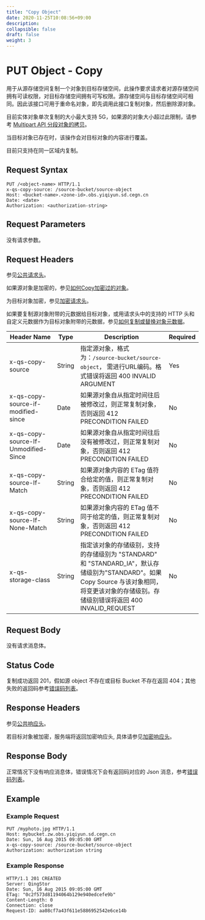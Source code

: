 ```yaml
---
title: "Copy Object"
date: 2020-11-25T10:08:56+09:00
description:
collapsible: false
draft: false
weight: 3
---
```


# PUT Object - Copy

用于从源存储空间复制一个对象到目标存储空间，此操作要求请求者对源存储空间拥有可读权限，对目标存储空间拥有可写权限。源存储空间与目标存储空间可相同。因此该接口可用于重命名对象，即先调用此接口复制对象，然后删除源对象。

目前实体对象单次复制的大小最大支持 5G，如果源的对象大小超过此限制，请参考 [Multipart API 分段对象的拷贝](../multipart/)。

当目标对象已存在时，该操作会对目标对象的内容进行覆盖。

目前只支持在同一区域内复制。

## Request Syntax

```http
PUT /<object-name> HTTP/1.1
x-qs-copy-source: /source-bucket/source-object
Host: <bucket-name>.<zone-id>.obs.yiqiyun.sd.cegn.cn
Date: <date>
Authorization: <authorization-string>
```

## Request Parameters

没有请求参数。

## Request Headers

参见[公共请求头](../../common_header/)。

如果源对象是加密的，参见[如何Copy加密过的对象](../../common/encryption/#如何copy加密过的对象)。

为目标对象加密，参见[加密请求头](../../common/encryption/#加密请求头)。

如果要复制源对象附带的元数据给目标对象，或用请求头中的支持的 HTTP 头和自定义元数据作为目标对象附带的元数据，参见[如何复制或替换对象元数据](../../metadata/#如何复制或替换对象元数据)。

| Header Name | Type | Description | Required |
| --- | --- | --- | --- |
| x-qs-copy-source | String | 指定源对象，格式为：`/source-bucket/source-object`， 需进行URL编码。格式错误将返回 400 INVALID ARGUMENT | Yes |
| x-qs-copy-source-if-modified-since | Date | 如果源对象自从指定时间往后被修改过，则正常复制对象，否则返回 412 PRECONDITION FAILED | No |
| x-qs-copy-source-If-Unmodified-Since | Date | 如果源对象自从指定时间往后没有被修改过，则正常复制对象，否则返回 412 PRECONDITION FAILED | No |
| x-qs-copy-source-If-Match | String | 如果源对象内容的 ETag 值符合给定的值，则正常复制对象，否则返回 412 PRECONDITION FAILED | No |
| x-qs-copy-source-If-None-Match | String | 如果源对象内容的 ETag 值不同于给定的值，则正常复制对象，否则返回 412 PRECONDITION FAILED | No |
| x-qs-storage-class | String | 指定该对象的存储级别，支持的存储级别为 "STANDARD" 和 "STANDARD_IA"，默认存储级别为"STANDARD"。如果 Copy Source 与该对象相同，将变更该对象的存储级别。存储级别错误将返回 400 INVALID_REQUEST | No |

## Request Body

没有请求消息体。

## Status Code

复制成功返回 201，假如源 object 不存在或目标 Bucket 不存在返回 404；其他失败的返回码参考[错误码列表](../../error_code/)。

## Response Headers

参见[公共响应头](../../common_header/#响应头字段)。

若目标对象被加密，服务端将返回加密响应头, 具体请参见[加密响应头](../../common/encryption/#加密响应头)。

## Response Body

正常情况下没有响应消息体，错误情况下会有返回码对应的 Json 消息，参考[错误码列表](../../error_code/)。

## Example

### Example Request

```http
PUT /myphoto.jpg HTTP/1.1
Host: mybucket.zw.obs.yiqiyun.sd.cegn.cn
Date: Sun, 16 Aug 2015 09:05:00 GMT
x-qs-copy-source: /source-bucket/source-object
Authorization: authorization string
```

### Example Response

```http
HTTP/1.1 201 CREATED
Server: QingStor
Date: Sun, 16 Aug 2015 09:05:00 GMT
ETag: "0c2f573d81194064b129e940edcefe9b"
Content-Length: 0
Connection: close
Request-ID: aa08cf7a43f611e5886952542e6ce14b
```
